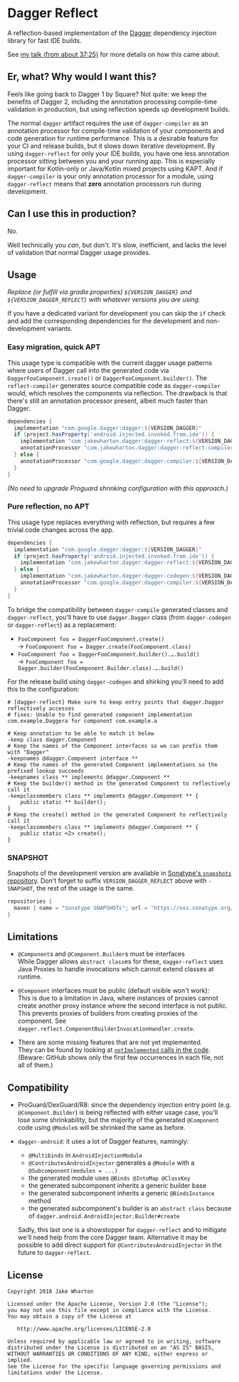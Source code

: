 Dagger Reflect
==============

A reflection-based implementation of the [Dagger][dagger] dependency injection library for fast IDE builds.

See [my talk (from about 37:25)][talk] for more details on how this came about.


Er, what? Why would I want this?
--------------------------------

Feels like going back to Dagger 1 by Square? Not quite: we keep the benefits of Dagger 2, including the annotation processing compile-time validation in production, but using reflection speeds up development builds.

The normal `dagger` artifact requires the use of `dagger-compiler` as an annotation processor for compile-time validation of your components and code generation for runtime performance.
This is a desirable feature for your CI and release builds, but it slows down iterative development.
By using `dagger-reflect` for only your IDE builds, you have one less annotation processor sitting between you and your running app. This is especially important for Kotlin-only or Java/Kotlin mixed projects using KAPT. And if `dagger-compiler` is your only annotation
processor for a module, using `dagger-reflect` means that **zero** annotation processors run during development.


Can I use this in production?
-----------------------------

No.

Well technically you _can_, but don't. It's slow, inefficient, and lacks the level of validation that normal Dagger usage provides.


Usage
-----

_Replace (or fulfill via gradle.properties) `${VERSION_DAGGER}` and `${VERSION_DAGGER_REFLECT}` with whatever versions you are using._

If you have a dedicated variant for development you can skip the `if` check and add the corresponding dependencies for the development and non-development variants.

### Easy migration, quick APT
This usage type is compatible with the current dagger usage patterns where users of Dagger call into the generated code via `DaggerFooComponent.create()` or `DaggerFooComponent.builder()`. The `reflect-compiler` generates source compatible code as `dagger-compiler` would, which resolves the components via reflection. The drawback is that there's still an annotation processor present, albeit much faster than Dagger.

```gradle
dependencies {
  implementation "com.google.dagger:dagger:${VERSION_DAGGER}"
  if (project.hasProperty('android.injected.invoked.from.ide')) {
    implementation "com.jakewharton.dagger:dagger-reflect:${VERSION_DAGGER_REFLECT}"
    annotationProcessor "com.jakewharton.dagger:dagger-reflect-compiler:${VERSION_DAGGER_REFLECT}"
  } else {
    annotationProcessor "com.google.dagger:dagger-compiler:${VERSION_DAGGER}"
  }
}
```

_(No need to upgrade Proguard shrinking configuration with this approach.)_

### Pure reflection, no APT
This usage type replaces everything with reflection, but requires a few trivial code changes across the app.

```gradle
dependencies {
  implementation "com.google.dagger:dagger:${VERSION_DAGGER}"
  if (project.hasProperty('android.injected.invoked.from.ide')) {
    implementation "com.jakewharton.dagger:dagger-reflect:${VERSION_DAGGER_REFLECT}"
  } else {
    implementation "com.jakewharton.dagger:dagger-codegen:${VERSION_DAGGER_REFLECT}"
    annotationProcessor "com.google.dagger:dagger-compiler:${VERSION_DAGGER}"
  }
}
```

To bridge the compatibility between `dagger-compile` generated classes and `dagger-reflect`, you'll have to use `dagger.Dagger` class (from `dagger-codegen` or `dagger-reflect`) as a replacement:
 * `FooComponent foo = DaggerFooComponent.create()`  
   &rarr; `FooComponent foo = Dagger.create(FooComponent.class)`
 * `FooComponent foo = DaggerFooComponent.builder().….build()`  
   &rarr; `FooComponent foo = Dagger.builder(FooComponent.Builder.class).….build()`

For the release build using `dagger-codegen` and shirking you'll need to add this to the configuration:
```proguard
# [dagger-reflect] Make sure to keep entry points that dagger.Dagger reflectively accesses
# fixes: Unable to find generated component implementation com.example.Daggera for component com.example.a

# Keep annotation to be able to match it below
-keep class dagger.Component
# Keep the names of the Component interfaces so we can prefix them with "Dagger"
-keepnames @dagger.Component interface **
# Keep the names of the generated Component implementations so the prefixed lookup succeeds
-keepnames class ** implements @dagger.Component **
# Keep the builder() method in the generated Component to reflectively call it
-keepclassmembers class ** implements @dagger.Component ** {
	public static ** builder();
}
# Keep the create() method in the generated Component to reflectively call it
-keepclassmembers class ** implements @dagger.Component ** {
	public static <2> create();
}
```

### SNAPSHOT

Snapshots of the development version are available in [Sonatype's `snapshots` repository][snap].
Don't forget to suffix `VERSION_DAGGER_REFLECT` above with `-SNAPSHOT`, the rest of the usage is the same.

```gradle
repositories {
  maven { name = "Sonatype SNAPSHOTs"; url = "https://oss.sonatype.org/content/repositories/snapshots/" }
}
```


Limitations
-----------

 * `@Component`s and `@Component.Builder`s must be interfaces  
   While Dagger allows `abstract class`es for these, `dagger-reflect` uses Java Proxies to handle invocations which cannot extend classes at runtime.
 
 * `@Component` interfaces must be public (default visible won't work):  
   This is due to a limitation in Java, where instances of proxies cannot create another proxy instance where the second interface is not public. This prevents proxies of builders from creating proxies of the component. See `dagger.reflect.ComponentBuilderInvocationHandler.create`.
 
 * There are some missing features that are not yet implemented.  
   They can be found by looking at [`notImplemented` calls in the code][notImplemented].  
   (Beware: GitHub shows only the first few occurrences in each file, not all of them.)

Compatibility
-------------

 * ProGuard/DexGuard/R8: since the dependency injection entry point (e.g. `@Component.Builder`) is being reflected with either usage case, you'll lose some shrinkability, but the majority of the generated `@Component` code using `@Module`s will be shrinked the same as before.

 * `dagger-android`: it uses a lot of Dagger features, namingly:
   * `@Multibinds` in `AndroidInjectionModule`
   * `@ContributesAndroidInjector` generates a `@Module` with a `@Subcomponent(modules = ...)`
   * the generated module uses `@Binds @IntoMap @ClassKey`
   * the generated subcomponent inherits a generic builder base
   * the generated subcomponent inherits a generic `@BindsInstance` method
   * the generated subcomponent's builder is an `abstract class` because of `dagger.android.AndroidInjector.Builder#create`
   
   Sadly, this last one is a showstopper for `dagger-reflect` and to mitigate we'll need help from the core Dagger team. Alternative it may be possible to add direct support for `@ContributesAndroidInjector` in the future to `dagger-reflect`.


License
-------

    Copyright 2018 Jake Wharton

    Licensed under the Apache License, Version 2.0 (the "License");
    you may not use this file except in compliance with the License.
    You may obtain a copy of the License at

       http://www.apache.org/licenses/LICENSE-2.0

    Unless required by applicable law or agreed to in writing, software
    distributed under the License is distributed on an "AS IS" BASIS,
    WITHOUT WARRANTIES OR CONDITIONS OF ANY KIND, either express or implied.
    See the License for the specific language governing permissions and
    limitations under the License.


 [dagger]: https://github.com/google/dagger/
 [snap]: https://oss.sonatype.org/content/repositories/snapshots/
 [talk]: https://jakewharton.com/helping-dagger-help-you/
 [notImplemented]: https://github.com/JakeWharton/dagger-reflect/search?q=%22throw%20notImplemented%22&type=Code
